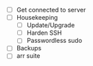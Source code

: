 - [ ] Get connected to server
- [ ] Housekeeping
  - [ ] Update/Upgrade
  - [ ] Harden SSH
  - [ ] Passwordless sudo
- [ ] Backups
- [ ] arr suite

